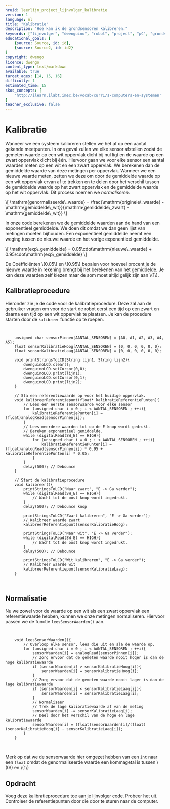 ```yaml
---
hruid: leerlijn_project_lijnvolger_kalibratie
version: 1
language: nl
title: "Kalibratie"
description: "Hoe kan ik de grondsensoren kalibreren."
keywords: ["lijnvolger", "dwenguino", "robot", "project", "µC", "grondsensor", "kalibratie", "calibratie"]
educational_goals: [
    {source: Source, id: id}, 
    {source: Source2, id: id2}
]
copyright: dwengo
licence: dwengo
content_type: text/markdown
available: true
target_ages: [14, 15, 16]
difficulty: 1
estimated_time: 15
skos_concepts: [
    'http://ilearn.ilabt.imec.be/vocab/curr1/s-computers-en-systemen'
]
teacher_exclusive: false
---
```


# Kalibratie

Wanneer we een systeem kalibreren stellen we het af op een aantal gekende meetpunten. In ons geval zullen we elke sensor afstellen zodat de gemeten waarde op een wit oppervlak dicht bij nul ligt en de waarde op een zwart oppervlak dicht bij één. Hiervoor gaan we voor elke sensor een aantal waarden meten op een wit en een zwart oppervlak. We berekenen dan de gemiddelde waarde van deze metingen per oppervlak. Wanneer we een nieuwe waarde meten, zetten we deze om door de gemiddelde waarde op een wit oppervlak ervan af te trekken en te delen door het verschil tussen de gemiddelde waarde op het zwart oppervlak en de gemiddelde waarde op het wit oppervlak. Dit process noemen we *normaliseren*.

\\[
\mathrm{genormaliseerde\\_waarde} = \frac{\mathrm{originele\\_waarde} - \mathrm{gemiddelde\\_wit}}{\mathrm{gemiddelde\\_zwart} - \mathrm{gemiddelde\\_wit}}
\\]

In onze code berekenen we de gemiddelde waarden aan de hand van een exponentieel gemiddelde. We doen dit omdat we dan geen lijst van metingen moeten bijhouden. Een exponentieel gemiddelde neemt een weging tussen de nieuwe waarde en het vorige exponentieel gemiddelde.

\\[
\mathrm{exp\\_gemiddelde} = 0.05\cdot\mathrm{nieuwe\\_waarde} + 0.95\cdot\mathrm{exp\\_gemiddelde}
\\]

De Coëfficiënten \\(0.05\\) en \\(0.95\\) bepalen voor hoeveel procent je de nieuwe waarde in rekening brengt bij het berekenen van het gemiddelde. Je kan deze waarden zelf kiezen maar de som moet altijd gelijk zijn aan \\(1\\).

## Kalibratieprocedure

Hieronder zie je de code voor de kalibratieprocedure. Deze zal aan de gebruiker vragen om voor de start de robot eerst een tijd op een zwart en daarna een tijd op een wit oppervlak te plaatsen. Je kan de procedure starten door de <code class="lang-cpp">kalibreer</code> functie op te roepen.

<pre>
<code class="lang-cpp">

    unsigned char sensorPinnen[AANTAL_SENSOREN] = {A0, A1, A2, A3, A4, A5};
    float sensorKalibratieHoog[AANTAL_SENSOREN] = {0, 0, 0, 0, 0, 0};
    float sensorKalibratieLaag[AANTAL_SENSOREN] = {0, 0, 0, 0, 0, 0};

    void printStringsToLCD(String lijn1, String lijn2){
        dwenguinoLCD.clear();
        dwenguinoLCD.setCursor(0,0);
        dwenguinoLCD.print(lijn1);
        dwenguinoLCD.setCursor(0,1);
        dwenguinoLCD.print(lijn2);
    }

    // Sla een referentiewaarde op voor het huidige oppervlak.
    void kalibreerReferentiepunt(float* kalibratieReferentiePunten){
        // Lees een eerste sensorwaarde voor elke sensor
        for (unsigned char i = 0 ; i < AANTAL_SENSOREN ; ++i){
            kalibratieReferentiePunten[i] = (float)analogRead(sensorPinnen[i]);
        }
        // Lees meerdere waarden tot op de E knop wordt gedrukt. 
        // Bereken exponentieel gemiddelde.
        while (digitalRead(SW_E) == HIGH){
            for (unsigned char i = 0 ; i < AANTAL_SENSOREN ; ++i){
                kalibratieReferentiePunten[i] = (float)analogRead(sensorPinnen[i]) * 0.95 + kalibratieReferentiePunten[i] * 0.05;
            }
        }
        delay(500); // Debounce
    }

    // Start de kalibratieprocedure
    void kalibreer(){
        printStringsToLCD("Naar zwart", "E -> Ga verder");
        while (digitalRead(SW_E) == HIGH){
            // Wacht tot de oost knop wordt ingedrukt.
        }
        delay(500); // Debounce knop

        printStringsToLCD("Zwart kalibreren", "E -> Ga verder");
        // Kalibreer waarde zwart
        kalibreerReferentiepunt(sensorKalibratieHoog);

        printStringsToLCD("Naar wit", "E -> Ga verder");
        while (digitalRead(SW_E) == HIGH){
            // Wacht tot de oost knop wordt ingedrukt.
        }
        delay(500); // Debounce

        printStringsToLCD("Wit kalibreren", "E -> Ga verder");
        // Kalibreer waarde wit
        kalibreerReferentiepunt(sensorKalibratieLaag);
    }

</code>
</pre>

## Normalisatie

Nu we zowel voor de waarde op een wit als een zwart oppervlak een referentiewaarde hebben, kunnen we onze metingen normaliseren. Hiervoor passen we de functie <code class="lang-cpp">leesSensorWaarden()</code> aan.

<pre>
<code class="lang-cpp">

    void leesSensorWaarden(){
        // Overloop elke sensor, lees die uit en sla de waarde op.
        for (unsigned char i = 0 ; i < AANTAL_SENSOREN ; ++i){
            sensorWaarden[i] = analogRead(sensorPinnen[i]);
            // Zorg ervoor dat de gemeten waarde nooit hoger is dan de hoge kalibratiewaarde
            if (sensorWaarden[i] > sensorKalibratieHoog[i]){
                sensorWaarden[i] = sensorKalibratieHoog[i];
            }
            // Zorg ervoor dat de gemeten waarde nooit lager is dan de lage kalibratiewaarde
            if (sensorWaarden[i] < sensorKalibratieLaag[i]){
                sensorWaarden[i] = sensorKalibratieLaag[i]; 
            }
            // Normaliseer
            // Trek de lage kalibratiewaarde af van de meting
            sensorWaarden[i] -= sensorKalibratieLaag[i]; 
            // Deel door het verschil van de hoge en lage kalibratiewaarde
            sensorWaarden[i] = (float)sensorWaarden[i]/(float)(sensorKalibratieHoog[i] - sensorKalibratieLaag[i]);
        }
    }

</code>
</pre>

Merk op dat we de sensorwaarde hier omgezet hebben van een <code class="lang-cpp">int</code> naar een <code class="lang-cpp">float</code> omdat de genormaliseerde waarde een kommagetal is tussen \\(0\\) en \\(1\\)

<div class="dwengo-content assignment">
    <h2 class="title">Opdracht</h2>
    <div class="content">
        Voeg deze kalibratieprocedure toe aan je lijnvolger code. Probeer het uit. Controleer de referentiepunten door die door te sturen naar de computer.
    </div>
</div>